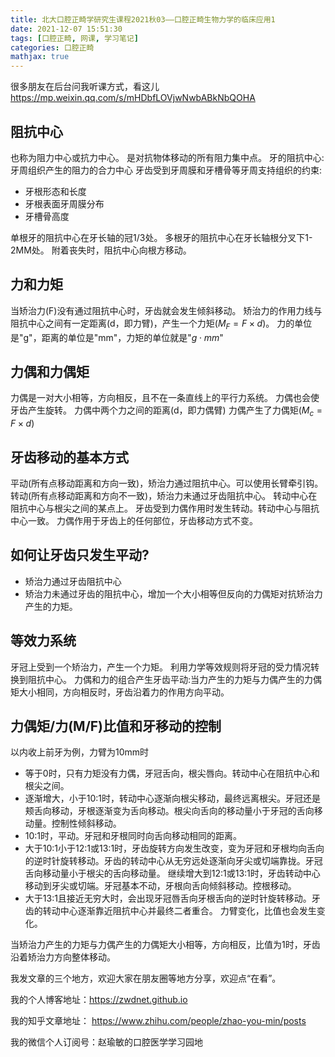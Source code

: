 ```yaml
---
title: 北大口腔正畸学研究生课程2021秋03——口腔正畸生物力学的临床应用1
date: 2021-12-07 15:51:30
tags: [口腔正畸, 网课, 学习笔记]
categories: 口腔正畸
mathjax: true
---
```

很多朋友在后台问我听课方式，看这儿
https://mp.weixin.qq.com/s/mHDbfLOVjwNwbABkNbQOHA

## 阻抗中心
也称为阻力中心或抗力中心。
是对抗物体移动的所有阻力集中点。
牙的阻抗中心:牙周组织产生的阻力的合力中心
牙齿受到牙周膜和牙槽骨等牙周支持组织的约束:
- 牙根形态和长度
- 牙根表面牙周膜分布
- 牙槽骨高度

单根牙的阻抗中心在牙长轴的冠1/3处。
多根牙的阻抗中心在牙长轴根分叉下1-2MM处。
附着丧失时，阻抗中心向根方移动。

## 力和力矩
当矫治力(F)没有通过阻抗中心时，牙齿就会发生倾斜移动。
矫治力的作用力线与阻抗中心之间有一定距离(d，即力臂)，产生一个力矩($M_F = F\times d$)。
力的单位是"g"，距离的单位是"mm"，力矩的单位就是"$g\cdot mm$"

## 力偶和力偶矩
力偶是一对大小相等，方向相反，且不在一条直线上的平行力系统。
力偶也会使牙齿产生旋转。
力偶中两个力之间的距离(d，即力偶臂)
力偶产生了力偶矩($M_c = F\times d$)

## 牙齿移动的基本方式
平动(所有点移动距离和方向一致)，矫治力通过阻抗中心。可以使用长臂牵引钩。
转动(所有点移动距离和方向不一致)，矫治力未通过牙齿阻抗中心。
转动中心在阻抗中心与根尖之间的某点上。
牙齿受到力偶作用时发生转动。转动中心与阻抗中心一致。
力偶作用于牙齿上的任何部位，牙齿移动方式不变。

## 如何让牙齿只发生平动?
- 矫治力通过牙齿阻抗中心
- 矫治力未通过牙齿的阻抗中心，增加一个大小相等但反向的力偶矩对抗矫治力产生的力矩。

## 等效力系统
牙冠上受到一个矫治力，产生一个力矩。
利用力学等效规则将牙冠的受力情况转换到阻抗中心。
力偶和力的组合产生牙齿平动:当力产生的力矩与力偶产生的力偶矩大小相同，方向相反时，牙齿沿着力的作用方向平动。

## 力偶矩/力(M/F)比值和牙移动的控制
以内收上前牙为例，力臂为10mm时
- 等于0时，只有力矩没有力偶，牙冠舌向，根尖唇向。转动中心在阻抗中心和根尖之间。
- 逐渐增大，小于10:1时，转动中心逐渐向根尖移动，最终远离根尖。牙冠还是颊舌向移动，牙根逐渐变为舌向移动。根尖向舌向的移动量小于牙冠的舌向移动量。控制性倾斜移动。
- 10:1时，平动。牙冠和牙根同时向舌向移动相同的距离。
- 大于10:1小于12:1或13:1时，牙齿旋转方向发生改变，变为牙冠和牙根均向舌向的逆时针旋转移动。牙齿的转动中心从无穷远处逐渐向牙尖或切端靠拢。牙冠舌向移动量小于根尖的舌向移动量。
  继续增大到12:1或13:1时，牙齿转动中心移动到牙尖或切端。牙冠基本不动，牙根向舌向倾斜移动。控根移动。
- 大于13:1且接近无穷大时，会出现牙冠唇舌向牙根舌向的逆时针旋转移动。牙齿的转动中心逐渐靠近阻抗中心并最终二者重合。
力臂变化，比值也会发生变化。

当矫治力产生的力矩与力偶产生的力偶矩大小相等，方向相反，比值为1时，牙齿沿着矫治力方向整体移动。



我发文章的三个地方，欢迎大家在朋友圈等地方分享，欢迎点“在看”。

我的个人博客地址：https://zwdnet.github.io

我的知乎文章地址： https://www.zhihu.com/people/zhao-you-min/posts

我的微信个人订阅号：赵瑜敏的口腔医学学习园地



